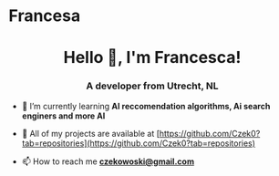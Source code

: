 # Francesa
<!-- [![MasterHead](.jpg)](https://) -->
<h1 align="center">Hello 👋, I'm Francesca!</h1>
<h3 align="center">A developer from Utrecht, NL</h3>
<!-- <img align="right" alt="Coding" width="400" src="https://cdn.dribbble.com/users/1162077/screenshots/5403918/focus-animation.gif"> -->

<!-- <p align="left"> <img src="https://komarev.com/ghpvc/?username=shaurya50211&label=Profile%20views&color=0e75b6&style=flat" alt="shaurya50211" /> </p>

<p align="left"> <a href="https://twitter.com/name" target="blank"><img src="https://img.shields.io/twitter/follow/name?logo=twitter&style=for-the-badge" alt="name" /></a> </p> -->

- 🌱 I’m currently learning **AI reccomendation algorithms, Ai search enginers and more AI**

- 👩‍ All of my projects are available at [https://github.com/Czek0?tab=repositories](https://github.com/Czek0?tab=repositories)

- 📫 How to reach me **czekowoski@gmail.com**
